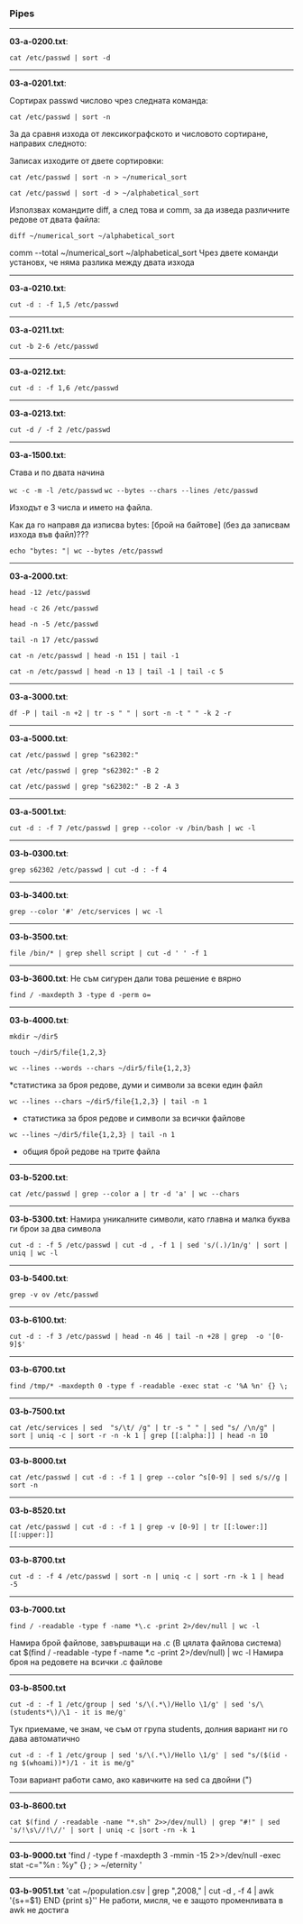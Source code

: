 ### Pipes

---
**03-a-0200.txt**:

`cat /etc/passwd | sort -d`


---
**03-a-0201.txt**:

Сортирах passwd числово чрез следната команда:

`cat /etc/passwd | sort -n`

За да сравня изхода от лексикографското и числовото сортиране, направих следното:

Записах изходите от двете сортировки:
 
`cat /etc/passwd | sort -n > ~/numerical_sort`

`cat /etc/passwd | sort -d > ~/alphabetical_sort`

Използвах командите diff, а след това и comm, за да изведа различните редове от двата файла:
 
`diff ~/numerical_sort ~/alphabetical_sort`

comm  --total ~/numerical_sort ~/alphabetical_sort
Чрез двете команди установх, че няма разлика между двата изхода


---
**03-a-0210.txt**:

`cut -d : -f 1,5 /etc/passwd`


---
**03-a-0211.txt**:

`cut -b 2-6 /etc/passwd`


---
**03-a-0212.txt**:

`cut -d : -f 1,6 /etc/passwd`


---
**03-a-0213.txt**:

`cut -d / -f 2 /etc/passwd`

---
**03-a-1500.txt**:

Става и по двата начина

`wc -c -m -l /etc/passwd`
`wc --bytes --chars --lines /etc/passwd`

Изходът е 3 числа и името на файла.

Как да го направя да изписва bytes: [брой на байтове] (без да записвам изхода във файл)???

`echo "bytes: "| wc --bytes /etc/passwd`


---
**03-a-2000.txt**:

`head -12 /etc/passwd`

`head -c 26 /etc/passwd`

`head -n -5 /etc/passwd`

`tail -n 17 /etc/passwd`

`cat -n /etc/passwd | head -n 151 | tail -1`

`cat -n /etc/passwd | head -n 13 | tail -1 | tail -c 5`

---
**03-a-3000.txt**:

`df -P | tail -n +2 | tr -s " " | sort -n -t " " -k 2 -r`

---
**03-a-5000.txt**:

`cat /etc/passwd | grep "s62302:"`

 `cat /etc/passwd | grep "s62302:" -B 2`
 
 `cat /etc/passwd | grep "s62302:" -B 2 -A 3`

---
**03-a-5001.txt**:

`cut -d : -f 7 /etc/passwd | grep --color -v /bin/bash | wc -l`

---
**03-b-0300.txt**:

`grep s62302 /etc/passwd | cut -d : -f 4`

---
**03-b-3400.txt**:

`grep --color '#' /etc/services | wc -l`

---
**03-b-3500.txt**:

`file /bin/* | grep shell script | cut -d ' ' -f 1`

---
**03-b-3600.txt**:
Не съм сигурен дали това решение е вярно

`find / -maxdepth 3 -type d -perm o=`

---
**03-b-4000.txt**:

`mkdir ~/dir5`

`touch ~/dir5/file{1,2,3}`

`wc --lines --words --chars ~/dir5/file{1,2,3}`

*статистика за броя редове, думи и символи за всеки един файл

`wc --lines --chars ~/dir5/file{1,2,3} | tail -n 1`

* статистика за броя редове и символи за всички файлове

`wc --lines ~/dir5/file{1,2,3} | tail -n 1`

* общия брой редове на трите файла

---
**03-b-5200.txt**:

`cat /etc/passwd | grep --color a | tr -d 'a' | wc --chars`

---
**03-b-5300.txt**:
Намира уникалните символи, като главна и малка буква ги брои за два символа

`cut -d : -f 5 /etc/passwd | cut -d , -f 1 | sed 's/(.)/1n/g' | sort | uniq | wc -l`

---
**03-b-5400.txt**:

`grep -v ov /etc/passwd`

---
**03-b-6100.txt**:

`cut -d : -f 3 /etc/passwd | head -n 46 | tail -n +28 | grep  -o '[0-9]$'`

---
**03-b-6700.txt**

`find /tmp/* -maxdepth 0 -type f -readable -exec stat -c '%A %n' {} \;`

---
**03-b-7500.txt**

`cat /etc/services | sed  "s/\t/ /g" | tr -s " " | sed "s/ /\n/g" | sort | uniq -c | sort -r -n -k 1 | grep [[:alpha:]] | head -n 10`

---
**03-b-8000.txt**

`cat /etc/passwd | cut -d : -f 1 | grep --color ^s[0-9] | sed s/s//g | sort -n`

---
**03-b-8520.txt**

`cat /etc/passwd | cut -d : -f 1 | grep -v [0-9] | tr [[:lower:]] [[:upper:]]`

---
**03-b-8700.txt**

`cut -d : -f 4 /etc/passwd | sort -n | uniq -c | sort -rn -k 1 | head -5`

---
**03-b-7000.txt**

`find / -readable -type f -name *\.c -print 2>/dev/null | wc -l`

Намира брой файлове, завършващи на .c (В цялата файлова система)
cat $(find / -readable -type f -name *\.c -print 2>/dev/null) | wc -l
Намира броя на редовете на всички .c файлове

---
**03-b-8500.txt**

`cut -d : -f 1 /etc/group | sed 's/\(.*\)/Hello \1/g' | sed 's/\(students*\)/\1 - it is me/g'`

Тук приемаме, че знам, че съм от група students, долния вариант ни го дава автоматично

`cut -d : -f 1 /etc/group | sed 's/\(.*\)/Hello \1/g' | sed "s/($(id -ng $(whoami))*)/1 - it is me/g"`

Този вариант работи само, ако кавичките на sed са двойни (") 

---
**03-b-8600.txt**

`cat $(find / -readable -name "*.sh" 2>>/dev/null) | grep "#!" | sed 's/!\s\//!\//' | sort | uniq -c |sort -rn -k 1`

---
**03-b-9000.txt**
'find / -type f -maxdepth 3 -mmin -15 2>>/dev/null -exec stat -c="%n : %y" {} \; > ~/eternity '

---
**03-b-9051.txt**
'cat ~/population.csv | grep ",2008," | cut -d , -f 4 | awk '{s+=$1} END {print s}''
Не работи, мисля, че е защото променливата в awk не достига

